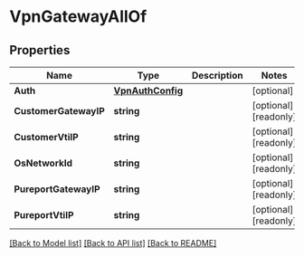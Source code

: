 # VpnGatewayAllOf

## Properties

Name | Type | Description | Notes
------------ | ------------- | ------------- | -------------
**Auth** | [**VpnAuthConfig**](VPNAuthConfig.md) |  | [optional] 
**CustomerGatewayIP** | **string** |  | [optional] [readonly] 
**CustomerVtiIP** | **string** |  | [optional] [readonly] 
**OsNetworkId** | **string** |  | [optional] [readonly] 
**PureportGatewayIP** | **string** |  | [optional] [readonly] 
**PureportVtiIP** | **string** |  | [optional] [readonly] 

[[Back to Model list]](../README.md#documentation-for-models) [[Back to API list]](../README.md#documentation-for-api-endpoints) [[Back to README]](../README.md)


